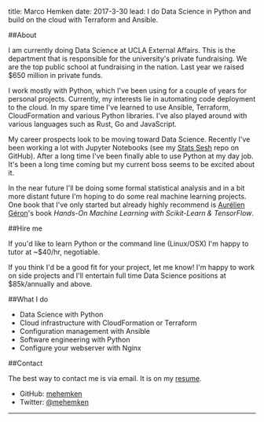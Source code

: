 title: Marco Hemken
date: 2017-3-30
lead: I do Data Science in Python and build on the cloud with Terraform and Ansible.

##About

I am currently doing Data Science at UCLA External Affairs. This is the department that is responsible for the university's private fundraising. We are the top public school at fundraising in the nation. Last year we raised $650 million in private funds.

I work mostly with Python, which I've been using for a couple of years for personal projects. Currently, my interests lie in automating code deployment to the cloud. In my spare time I've learned to use Ansible, Terraform, CloudFormation and various Python libraries. I've also played around with various languages such as Rust, Go and JavaScript.

My career prospects look to be moving toward Data Science. Recently I've been working a lot with Jupyter Notebooks (see my [Stats Sesh][8] repo on GitHub). After a long time I've been finally able to use Python at my day job. It's been a long time coming but my current boss seems to be excited about it.

In the near future I'll be doing some formal statistical analysis and in a bit more distant future I'm hoping to do some real machine learning projects. One book that I've only started but already highly recommend is [Aurélien Géron][9]'s book *Hands-On Machine Learning with Scikit-Learn & TensorFlow*.


##Hire me

If you'd like to learn Python or the command line (Linux/OSX) I'm happy to tutor at ~$40/hr, negotiable.

If you think I'd be a good fit for your project, let me know! I'm happy to work on side projects and I'll entertain full time Data Science positions at $85k/annually and above.

##What I do

* Data Science with Python  
* Cloud infrastructure with CloudFormation or Terraform  
* Configuration management with Ansible  
* Software engineering with Python  
* Configure your webserver with Nginx  

##Contact

The best way to contact me is via email. It is on my [resume][6].

* GitHub: [mehemken][1]
* Twitter: [@mehemken][2]

---

[1]: https://github.com/mehemken "GitHub/mehemken"
[2]: https://twitter.com/mehemken "twitter/mehemken"
[3]: https://aws.amazon.com/certification/certified-solutions-architect-associate/ "Solutions Architect Cert"
[4]: https://www.meetup.com/LearnTeachCode/ "Look for Cloud Ops 101"
[5]: http://www.i-jef.org/ "Int'l JiuJitsu Education Fund"
[6]: http://mehemken.io/resume "Resume"
[7]: mailto:mehemken@gmail.com "Marco Hemken"
[8]: https://nbviewer.jupyter.org/github/mehemken/stats_sesh/blob/master/Stats%20ML%20with%20Python.ipynb "Stats Sesh"
[9]: http://shop.oreilly.com/product/0636920052289.do "Hands On"

